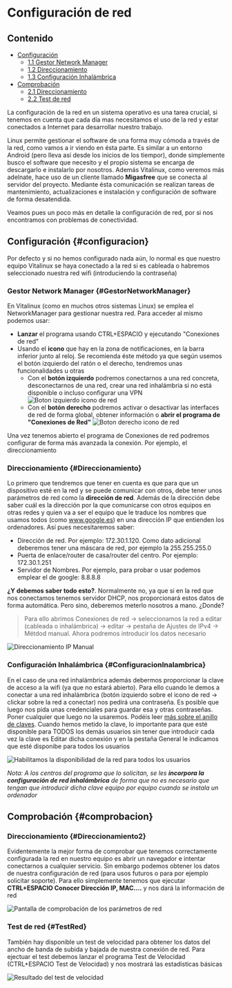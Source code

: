 # Configuración de red

## Contenido

- [Configuración](#configuracion)
    - [1.1 Gestor Network Manager](#GestorNetworkManager)
    - [1.2 Direccionamiento](#Direccionamiento)
    - [1.3 Configuración Inhalámbrica](#ConfiguracionInalambrica)
- [Comprobación](#comprobacion)
    - [2.1 Direccionamiento](#Direccionamiento2)
    - [2.2 Test de red](#TestRed)

La configuración de la red en un sistema operativo es una tarea crucial, si tenemos en cuenta que cada día mas necesitamos el uso de la red y estar conectados a Internet para desarrollar nuestro trabajo.

Linux permite gestionar el software de una forma muy cómoda a través de la red, como vamos a ir viendo en ésta parte. Es similar a un entorno Android (pero lleva así desde los inicios de los tiempor), donde simplemente busco el software que necesito y el propio sistema se encarga de descargarlo e instalarlo por nosotros. Además Vitalinux, como veremos más adelnate, hace uso de un cliente llamado **Migasfree** que se conecta al servidor del proyecto. Mediante ésta comunicación se realizan tareas de mantenimiento, actualizaciones e instalación y configuración de software de forma desatendida.

Veamos pues un poco más en detalle la configuración de red, por si nos encontramos con problemas de conectividad.

## Configuración {#configuracion}

Por defecto y si no hemos configurado nada aún, lo normal es que nuestro equipo Vitalinux se haya conectado a la red si es cableada o habremos seleccionado nuestra red wifi (introduciendo la contraseña)

### Gestor Network Manager {#GestorNetworkManager}

En Vitalinux (como en muchos otros sistemas Linux) se emplea el NetworkManager para gestionar nuestra red. Para acceder al mismo podemos usar:

-  **Lanzar** el programa usando CTRL+ESPACIO y ejecutando "Conexiones de red"
-  Usando el **icono** que hay en la zona de notificaciones, en la barra inferior junto al reloj. Se recomienda éste método ya que según usemos el botón izquierdo del ratón o el derecho, tendremos unas funcionalidades u otras
    -  Con el **botón izquierdo** podremos conectarnos a una red concreta, desconectarnos de una red, crear una red inhalámbria si no está disponible o incluso configurar una VPN![Boton izquierdo icono de red](img/Red_izquierdo.png)
    -  Con el **botón derecho** podremos activar o desactivar las interfaces de red de forma global, obtener información o **abrir el programa de "Conexiones de Red"** ![Boton derecho icono de red](img/Red_derecho.png)

Una vez tenemos abierto el programa de Conexiones de red podremos configurar de forma más avanzada la conexión. Por ejemplo, el direccionamiento


### Direccionamiento {#Direccionamiento}

Lo primero que tendremos que tener en cuenta es que para que un dispositivo esté en la red y se puede comunicar con otros, debe tener unos parámetros de red como la **dirección de red**. Además de la dirección debe saber cuál es la dirección por la que comunicarse con otros equipos en otras redes y quien va a ser el equipo que le traduce los nombres que usamos todos (como www.google.es) en una dirección IP que entienden los ordenadores. Así pues necesitaremos saber:

-  Dirección de red. Por ejemplo: 172.30.1.120. Como dato adicional deberemos tener una máscara de red, por ejemplo la 255.255.255.0
-  Puerta de enlace/router de casa/router del centro. Por ejemplo: 172.30.1.251
-  Servidor de Nombres. Por ejemplo, para probar o usar podemos emplear el de google: 8.8.8.8

**¿Y debemos saber todo esto?**. Normalmente no, ya que si en la red que nos conectamos tenemos servidor DHCP, nos proporcionará estos datos de forma automática. Pero sino, deberemos meterlo nosotros a mano. ¿Donde?

> Para ello abrimos Conexiones de red -> seleccionamos la red a editar (cableada o inhalámbrica) -> editar -> pestaña de Ajustes de IPv4 -> Métdod manual. Ahora podremos introducir los datos necesario

![Direccionamiento IP Manual](img/Ip_manual.png)

### Configuración Inhalámbrica {#ConfiguracionInalambrica}

En el caso de una red inhalámbrica además debermos proporcionar la clave de acceso a la wifi (ya que no estará abierto). Para ello cuando le demos a conectar a una red inhalámbrica (botón izquierdo sobre el icono de red -> clickar sobre la red a conectar) nos pedirá una contraseña. Es posible que luego nos pida unas credenciales para guardar esa y otras contraseñas. Poner cualquier que luego no la usaremos. Podéis leer [más sobre el anillo de claves](http://wiki.vitalinux.educa.aragon.es/index.php/Vitalinux/FAQs_%C2%BFC%C3%B3mo_evitar_el_anillo_o_dep%C3%B3sito_de_Claves_al_registrar_una_red_Wireless%3F). 
Cuando hemos metido la clave, lo importante para que esté disponible para TODOS los demás usuarios sin tener que introducir cada vez la clave es Editar dicha conexión y en la pestaña General le indicamos que esté disponibe para todos los usuarios

![Habilitamos la disponibilidad de la red para todos los usuarios](img/Evitar-anillo-de-claves-wireless-conexiones-de-red-4.png)


*Nota: A los centros del programa que lo solicitan, se les **incorpora la configuración de red inhalámbrica** de forma que no es necesario que tengan que introducir dicha clave equipo por equipo cuando se instala un ordenador*


## Comprobación {#comprobacion}

### Direccionamiento {#Direccionamiento2}

Evidentemente la mejor forma de comprobar que tenemos correctamente configurada la red en nuestro equipo es abrir un navegador e intentar conectarnos a cualquier servicio.
Sin embargo podemos obtener los datos de nuestra configuración de red (para usos futuros o para por ejemplo solicitar soporte). Para ello simplemente tenemos que ejecutar **CTRL+ESPACIO Conocer Dirección IP, MAC....** y nos dará la información de red

![Pantalla de comprobación de los parámetros de red](img/Info-red.png)

### Test de red {#TestRed}

También hay disponible un test de velocidad para obtener los datos del ancho de banda de subida y bajada de nuestra conexión de red.
Para ejectuar el test debemos lanzar el programa Test de Velocidad (CTRL+ESPACIO Test de Velocidad) y nos mostrará las estadísticas básicas

![Resultado del test de velocidad](img/Test-velocidad.png)